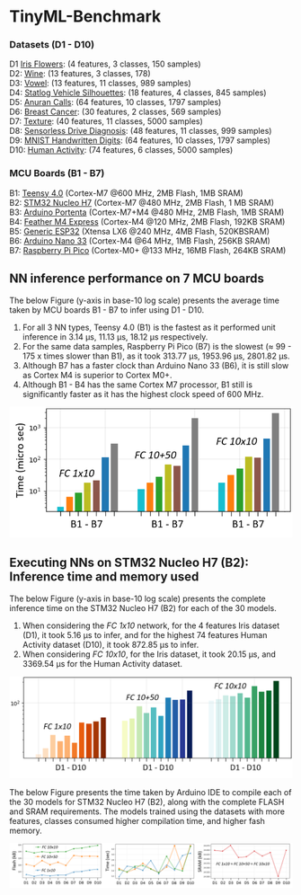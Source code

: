 # TinyML-Benchmark

### Datasets (D1 - D10)

D1 [Iris Flowers](https://archive.ics.uci.edu/ml/datasets/iris): (4 features, 3 classes, 150 samples) <br/>
D2: [Wine](https://archive.ics.uci.edu/ml/datasets/wine): (13 features, 3 classes, 178) <br/>
D3: [Vowel](https://archive.ics.uci.edu/ml/datasets/Japanese+Vowels): (13 features, 11 classes, 989 samples) <br/>
D4: [Statlog Vehicle Silhouettes](https://archive.ics.uci.edu/ml/datasets/Statlog+%28Vehicle+Silhouettes%29): (18 features, 4 classes, 845 samples) <br/>
D5: [Anuran Calls](https://archive.ics.uci.edu/ml/datasets/Anuran+Calls+%28MFCCs%29): (64 features, 10 classes, 1797 samples)<br/>
D6: [Breast Cancer](https://www.kaggle.com/uciml/breast-cancer-wisconsin-data): (30 features, 2 classes, 569 samples)<br/>
D7: [Texture](https://www.robots.ox.ac.uk/~vgg/data/dtd/index.html): (40 features, 11 classes, 5000 samples)<br/>
D8: [Sensorless Drive Diagnosis](https://archive.ics.uci.edu/ml/datasets/dataset+for+sensorless+drive+diagnosis): (48 features, 11 classes, 999 samples)<br/>
D9: [MNIST Handwritten Digits](http://yann.lecun.com/exdb/mnist/): (64 features, 10 classes, 1797 samples)<br/>
D10: [Human Activity](https://archive.ics.uci.edu/ml/datasets/human+activity+recognition+using+smartphones): (74 features, 6 classes, 5000 samples)<br/>


### MCU Boards (B1 - B7)

B1: [Teensy 4.0](https://www.pjrc.com/teensy/) (Cortex-M7 @600 MHz, 2MB Flash, 1MB SRAM) <br/>
B2: [STM32 Nucleo H7](https://www.st.com/en/evaluation-tools/nucleo-h743zi.html) (Cortex-M7 @480 MHz, 2MB Flash, 1 MB SRAM) <br/>
B3: [Arduino Portenta](https://store.arduino.cc/portenta-h7) (Cortex-M7+M4 @480 MHz, 2MB Flash, 1MB SRAM) <br/>
B4: [Feather M4 Express](https://www.adafruit.com/product/3857)  (Cortex-M4 @120 MHz, 2MB Flash, 192KB SRAM) <br/>
B5: [Generic ESP32](https://esphome.io/devices/nodemcu_esp32.html) (Xtensa LX6 @240 MHz, 4MB Flash, 520KBSRAM) <br/>
B6: [Arduino Nano 33](https://store.arduino.cc/arduino-nano-33-iot) (Cortex-M4 @64 MHz, 1MB Flash, 256KB SRAM) <br/>
B7: [Raspberry Pi Pico](https://www.raspberrypi.org/products/raspberry-pi-pico/) (Cortex-M0+ @133 MHz, 16MB Flash, 264KB SRAM) <br/>

## NN inference performance on 7 MCU boards

The below Figure (y-axis in base-10 log scale) presents the average time taken by MCU boards B1 - B7 to infer using D1 - D10. 

1. For all 3 NN types, Teensy 4.0 (B1) is the fastest as it performed unit inference in 3.14 µs, 11.13 µs, 18.12 µs respectively. 
2. For the same data samples, Raspberry Pi Pico (B7) is the slowest (≈ 99 - 175 x times slower than B1), as it took 313.77 µs, 1953.96 µs, 2801.82 µs. 
3. Although B7 has a faster clock than Arduino Nano 33 (B6), it is still slow as Cortex M4 is superior to Cortex M0+. 
4. Although B1 - B4 has the same Cortex M7 processor, B1 still is significantly faster as it has the highest clock speed of 600 MHz. 

![alt text](https://github.com/bharathsudharsan/TinyML-Benchmark-NNs-on-MCUs/blob/main/Infer_time_on_B1_to_B7/B1-B7_inference_time.png)

## Executing NNs on STM32 Nucleo H7 (B2): Inference time and memory used

The below Figure (y-axis in base-10 log scale) presents the complete inference time on the STM32 Nucleo H7 (B2) for each of the 30 models. 
1. When considering the *FC 1x10* network, for the 4 features Iris dataset (D1), it took 5.16 µs to infer, and for the highest 74 features Human Activity dataset (D10), it took 872.85 µs to infer. 
2. When considering *FC 10x10*, for the Iris dataset, it took 20.15 µs, and 3369.54 µs for the Human Activity dataset. 

![alt text](https://github.com/bharathsudharsan/TinyML-Benchmark-NNs-on-MCUs/blob/main/Infer_time_flash_sram_on_B2/Infer_time_on_B2_for_D1_to_D10.png)

The below Figure presents the time taken by Arduino IDE to compile each of the 30 models for STM32 Nucleo H7 (B2), along with the complete FLASH and SRAM requirements. The models trained using the datasets with more features, classes consumed higher compilation time, and higher fash memory.

![alt-text-1](https://github.com/bharathsudharsan/TinyML-Benchmark-NNs-on-MCUs/blob/main/Infer_time_flash_sram_on_B2/Flash_complie_time_SRAM_on_B2.png) 
